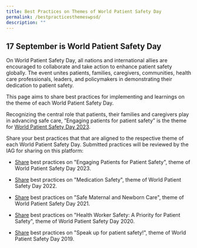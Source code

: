 ```yaml
---
title: Best Practices on Themes of World Patient Safety Day
permalink: /bestpracticesthemeswpsd/
description: ""
---
```

17 September is World Patient Safety Day
------------------------------
On World Patient Safety Day, all nations and international allies are encouraged to collaborate and take action to enhance patient safety globally. The event unites patients, families, caregivers, communities, health care professionals, leaders, and policymakers in demonstrating their dedication to patient safety. 

This page aims to share best practices for implementing and learnings on the theme of each World Patient Safety Day. 

Recognizing the central role that patients, their families and caregivers play in advancing safe care, “Engaging patients for patient safety” is the theme for [World Patient Safety Day 2023](https://www.who.int/campaigns/world-patient-safety-day/2023). 

Share your best practices that that are aligned to the respective theme of each World Patient Safety Day. Submitted practices will be reviewed by the IAG for sharing on this platform:

*   [Share](https://for.sg/engagingpatientsforpatientsafetywpsd2023) best practices on "Engaging Patients for Patient Safety", theme of World Patient Safety Day 2023. 

*  [Share](https://form.gov.sg/64e0161bc98c410011aaf0e7) best practices on "Medication Safety", theme of World Patient Safety Day 2022.

*  [Share](https://form.gov.sg/64e01770ffdaa6001309d273) best practices on "Safe Maternal and Newborn Care", theme of World Patient Safety Day 2021. 

*  [Share](https://form.gov.sg/64e01822fa973700127d13cb) best practices on "Health Worker Safety: A Priority for Patient Safety", theme of World Patient Safety Day 2020. 

*  [Share](https://form.gov.sg/64e018b9c98c410011ab19c4) best practices on "Speak up for patient safety!", theme of World Patient Safety Day 2019.